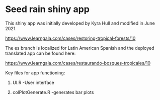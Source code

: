 
# Seed rain shiny app

This shiny app was initially developed by Kyra Hull and modified in June 2021.

https://www.learngala.com/cases/restoring-tropical-forests/10

The es branch is localized for Latin American Spanish and the deployed translated app can be found here:

https://www.learngala.com/cases/restaurando-bosques-tropicales/10


Key files for app functioning:

	
  1) UI.R
   -User interface
   
   
   2) colPlotGenerate.R
    -generates bar plots
   
   
   
    
